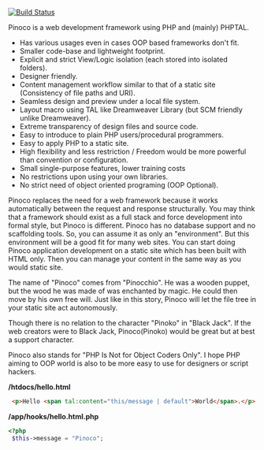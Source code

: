 [![Build Status](https://travis-ci.org/tanakahisateru/pinoco.svg?branch=master)](https://travis-ci.org/tanakahisateru/pinoco)

Pinoco is a web development framework using PHP and (mainly) PHPTAL.

* Has various usages even in cases OOP based frameworks don't fit.
* Smaller code-base and lightweight footprint.
* Explicit and strict View/Logic isolation (each stored into isolated folders).
* Designer friendly.
* Content management workflow similar to that of a static site (Consistency of file paths and URI).
* Seamless design and preview under a local file system.
* Layout macro using TAL like Dreamweaver Library (but SCM friendly unlike Dreamweaver).
* Extreme transparency of design files and source code.
* Easy to introduce to plain PHP users/procedural programmers.
* Easy to apply PHP to a static site.
* High flexibility and less restriction / Freedom would be more powerful than convention or configuration.
* Small single-purpose features, lower training costs
* No restrictions upon using your own libraries.
* No strict need of object oriented programing (OOP Optional).

Pinoco replaces the need for a web framework because it works automatically between the request and response structurally. You may think that a framework should exist as a full stack and force development into formal style, but Pinoco is different. Pinoco has no database support and no scaffolding tools. So, you can assume it as only an "environment". But this environment will be a good fit for many web sites. You can start doing Pinoco application development on a static site which has been built with HTML only. Then you can manage your content in the same way as you would static site.

The name of "Pinoco" comes from "Pinocchio". He was a wooden puppet, but the wood he was made of was enchanted by magic. He could then move by his own free will. Just like in this story, Pinoco will let the file tree in your static site act autonomously.

Though there is no relation to the character "Pinoko" in "Black Jack". If the web creators were to Black Jack, Pinoco(Pinoko) would be great but at best a support character.

Pinoco also stands for "PHP Is Not for Object Coders Only". I hope PHP aiming to OOP world is also to be more easy to use for designers or script hackers.

**/htdocs/hello.html**

```html
 <p>Hello <span tal:content="this/message | default">World</span>.</p>
```

**/app/hooks/hello.html.php**

```php
<?php
 $this->message = "Pinoco";
```

